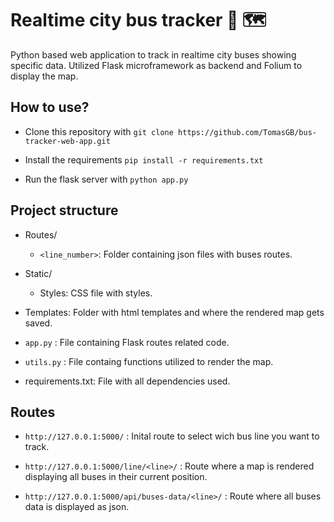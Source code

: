 # Realtime city bus tracker 🚌 🗺

Python based web application to track in realtime city buses showing specific data.
Utilized Flask microframework as backend and Folium to display the map.

## How to use?

+ Clone this repository with `git clone https://github.com/TomasGB/bus-tracker-web-app.git`

+ Install the requirements `pip install -r requirements.txt`

+ Run the flask server with `python app.py`


## Project structure

* Routes/
    * `<line_number>`: Folder containing json files with buses routes.

* Static/
    * Styles: CSS file with styles.

* Templates: Folder with html templates and where the rendered map gets saved.

* `app.py` : File containing Flask routes related code.

* `utils.py` : File containg functions utilized to render the map.

* requirements.txt: File with all dependencies used.

## Routes

* `http://127.0.0.1:5000/` : Inital route to select wich bus line you want to track.

* `http://127.0.0.1:5000/line/<line>/` : Route where a map is rendered displaying all buses in their current position.

* `http://127.0.0.1:5000/api/buses-data/<line>/` : Route where all buses data is displayed as json.